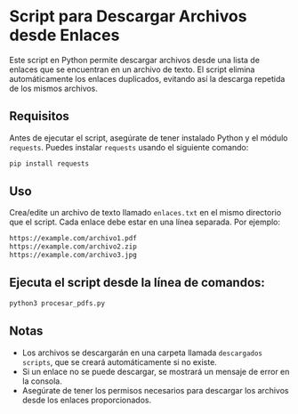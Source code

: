 # Script para Descargar Archivos desde Enlaces

Este script en Python permite descargar archivos desde una lista de enlaces que se encuentran en un archivo de texto. El script elimina automáticamente los enlaces duplicados, evitando así la descarga repetida de los mismos archivos.

## Requisitos

Antes de ejecutar el script, asegúrate de tener instalado Python y el módulo `requests`. Puedes instalar `requests` usando el siguiente comando:

```bash
pip install requests
```

## Uso 
Crea/edite un archivo de texto llamado `enlaces.txt` en el mismo directorio que el script. Cada enlace debe estar en una línea separada. Por ejemplo:

```bash
https://example.com/archivo1.pdf
https://example.com/archivo2.zip
https://example.com/archivo3.jpg
```

## Ejecuta el script desde la línea de comandos:

```bash
python3 procesar_pdfs.py
```

## Notas
- Los archivos se descargarán en una carpeta llamada `descargados scripts`, que se creará automáticamente si no existe.
- Si un enlace no se puede descargar, se mostrará un mensaje de error en la consola.
- Asegúrate de tener los permisos necesarios para descargar los archivos desde los enlaces proporcionados.